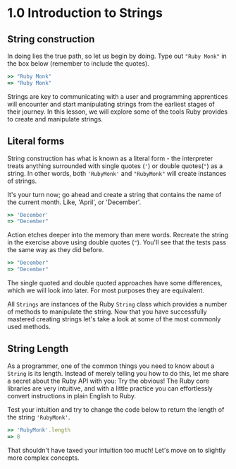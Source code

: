 # 1.0 Introduction to Strings
## String construction
In doing lies the true path, so let us begin by doing. Type out `"Ruby Monk"` in the box below (remember to include the quotes).

```ruby
>> "Ruby Monk"
=> "Ruby Monk"
```

Strings are key to communicating with a user and programming apprentices will encounter and start manipulating strings from the earliest stages of their journey. In this lesson, we will explore some of the tools Ruby provides to create and manipulate strings.

## Literal forms
String construction has what is known as a literal form - the interpreter treats anything surrounded with single quotes (`'`) or double quotes(`"`) as a string. In other words, both `'RubyMonk'` and `"RubyMonk"` will create instances of strings.

It's your turn now; go ahead and create a string that contains the name of the current month. Like, 'April', or 'December'.

```ruby
>> 'December'
=> "December"
```

Action etches deeper into the memory than mere words. Recreate the string in the exercise above using double quotes (`"`). You'll see that the tests pass the same way as they did before.

```ruby
>> "December"
=> "December"
```

The single quoted and double quoted approaches have some differences, which we will look into later. For most purposes they are equivalent.

All `Strings` are instances of the Ruby `String` class which provides a number of methods to manipulate the string. Now that you have successfully mastered creating strings let's take a look at some of the most commonly used methods.

## String Length
As a programmer, one of the common things you need to know about a `String` is its length. Instead of merely telling you how to do this, let me share a secret about the Ruby API with you: Try the obvious! The Ruby core libraries are very intuitive, and with a little practice you can effortlessly convert instructions in plain English to Ruby.

Test your intuition and try to change the code below to return the length of the string `'RubyMonk'`.

```ruby
>> 'RubyMonk'.length
=> 8
```

That shouldn't have taxed your intuition too much! Let's move on to slightly more complex concepts.
